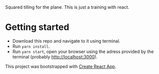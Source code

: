 Squared tilling for the plane. This is just a training with react.

# Getting started

- Download this repo and navigate to it using terminal.
- Run `yarn install`.
- Run `yarn start`, open your browser using the adress provided by the terminal (probably [http://localhost:3000](http://localhost:3000)).

This project was bootstrapped with [Create React App](https://github.com/facebook/create-react-app).
